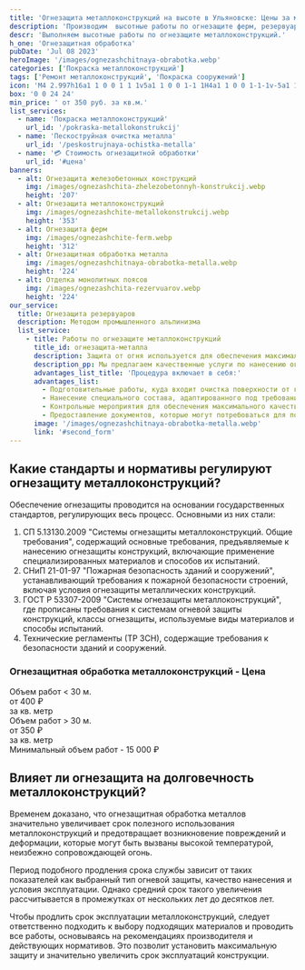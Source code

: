 ```yaml
---
title: 'Огнезащита металлоконструкций на высоте в Ульяновске: Цены за м2'
description: 'Производим  высотные работы по огнезащите ферм, резервуаров и других металлических и железобетонных конструкций. Цены на сайте. Звоните!'
descr: 'Выполняем высотные работы по огнезащите металлоконструкций.'
h_one: 'Огнезащитная обработка'
pubDate: 'Jul 08 2023'
heroImage: '/images/ognezashchitnaya-obrabotka.webp'
categories: ['Покраска металлоконструкций']
tags: ['Ремонт металлоконструкций', 'Покраска сооружений']
icon: 'M4 2.997h16a1 1 0 0 1 1 1v5a1 1 0 0 1-1 1H4a1 1 0 0 1-1-1v-5a1 1 0 0 1 1-1Zm2 9h6a1 1 0 0 1 1 1v3h1v6h-4v-6h1v-2H5a1 1 0 0 1-1-1v-2h2v1Zm11.732 1.732L19.5 11.96l1.768 1.768a2.5 2.5 0 1 1-3.536 0Z'
box: '0 0 24 24'
min_price: ' от 350 руб. за кв.м.'
list_services:
  - name: 'Покраска металлоконструкций'
    url_id: '/pokraska-metallokonstrukcij'
  - name: 'Пескоструйная очистка металла'
    url_id: '/peskostrujnaya-ochistka-metalla'
  - name: '💳 Стоимость огнезащитной обработки'
    url_id: '#цена'
banners:
  - alt: Огнезащита железобетонных конструкций
    img: /images/ognezashchita-zhelezobetonnyh-konstrukcij.webp
    height: '207'
  - alt: Огнезащита металлоконструкций
    img: /images/ognezashchite-metallokonstrukcij.webp
    height: '353'
  - alt: Огнезащита ферм
    img: /images/ognezashchite-ferm.webp
    height: '312'
  - alt: Огнезащитная обработка металла
    img: /images/ognezashchitnaya-obrabotka-metalla.webp
    height: '224'
  - alt: Отделка монолитных поясов
    img: /images/ognezashchita-rezervuarov.webp
    height: '224'
our_service:
  title: Огнезащита резервуаров
  description: Методом промышленного альпинизма
  list_service:
    - title: Работы по огнезащите металлоконструкций
      title_id: огнезащита-металла
      description: Защита от огня используется для обеспечения максимальной безопасности и устойчивости металлоконструкций, находящихся в условиях вероятного воздействия огня и высоких температур.
      description_pp: Мы предлагаем качественные услуги по нанесению огнезащитного покрытия на металлические поверхности разных форм, размеров и типов. Профессионалы имеют богатый опыт и необходимые знания в сфере огнезащиты металлов, а также гарантируют выполнение всех мероприятий по соблюдению нормативов, правил и стандартов.
      advantages_list_title: 'Процедура включает в себя:'
      advantages_list:
        - Подготовительные работы, куда входит очистка поверхности от коррозии и загрязнений, что позволяет обеспечить повышенную адгезию двух материалов.
        - Нанесение специального состава, адаптированного под требования заказчика и соблюдения норм безопасности.
        - Контрольные мероприятия для обеспечения максимального качества.
        - Предоставление документов, которые могут потребоваться для получения необходимых удостоверений и разрешений.
      image: '/images/ognezashchitnaya-obrabotka-metalla.webp'
      link: '#second_form'
---
```


## Какие стандарты и нормативы регулируют огнезащиту металлоконструкций?

Обеспечение огнезащиты проводится на основании государственных стандартов, регулирующих весь процесс. Основными из них стали:

1. СП 5.13130.2009 "Системы огнезащиты металлоконструкций. Общие требования", содержащий основные требования, предъявляемые к нанесению огнезащиты конструкций, включающие применение специализированных материалов и способов их испытаний.
2. СНиП 21-01-97 "Пожарная безопасность зданий и сооружений", устанавливающий требования к пожарной безопасности строений, включая условия огнезащиты металлических конструкций.
3. ГОСТ Р 53307-2009 "Системы огнезащиты металлоконструкций", где прописаны требования к системам огневой защиты конструкций, классы огнезащиты, используемые виды материалов и способы испытаний.
4. Технические регламенты (ТР ЗСН), содержащие требования к безопасности зданий и сооружений.

<div id='цена' class="gradientBg mx-auto my-4 max-w-full rounded-xl p-14 text-center shadow-lg"><h3 class="flex justify-center px-4 pt-6 font-bold lg:text-xl"><div class="text-white">Огнезащитная обработка металлоконструкций - Цена</div></h3><div class="flex flex-wrap justify-center gap-4 py-4"><div class="flex max-w-[350px] flex-col gap-2 rounded-xl bg-gray-200 bg-opacity-30 p-6 text-white shadow-md backdrop-blur-lg backdrop-filter"><div class="text-sm font-semibold">Объем работ &lt; 30 м.</div><div class="text-3xl font-semibold tracking-tight">от 400 ₽</div><div class="font-normal">за кв. метр</div></div><div class="flex max-w-[500px] flex-col gap-2 rounded-xl bg-gray-200 bg-opacity-30 p-6 text-white shadow-md backdrop-blur-lg backdrop-filter"><div class="text-sm font-semibold">Объем работ &gt; 30 м.</div><div class="text-3xl font-semibold tracking-tight">от 350 ₽</div><div class="font-normal">за кв. метр</div></div></div><div class="flex justify-center pb-6">Минимальный объем работ - 15 000 ₽</div></div>

## Влияет ли огнезащита на долговечность металлоконструкций?

Временем доказано, что огнезащитная обработка металлов значительно увеличивает срок полезного использования металлоконструкций и предотвращает возникновение повреждений и деформации, которые могут быть вызваны высокой температурой, неизбежно сопровождающей огонь.

Период подобного продления срока службы зависит от таких показателей как выбранный тип огневой защиты, качество нанесения и условия эксплуатации. Однако средний срок такого увеличения рассчитывается в промежутках от нескольких лет до десятков лет.

Чтобы продлить срок эксплуатации металлоконструкций, следует ответственно подходить к выбору подходящих материалов и проводить все работы, основываясь на рекомендациях производителя и действующих нормативов. Это позволит установить максимальную защиту и значительно увеличить срок эксплуатаций конструкции.
